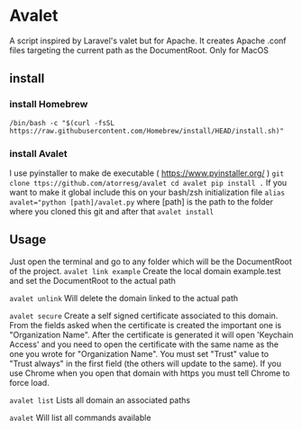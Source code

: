 # Avalet
A script inspired by Laravel's valet but for Apache. It creates Apache .conf files targeting the current path as the DocumentRoot. Only for MacOS

## install
### install Homebrew
`/bin/bash -c "$(curl -fsSL https://raw.githubusercontent.com/Homebrew/install/HEAD/install.sh)"`
### install Avalet
I use pyinstaller to make de executable ( https://www.pyinstaller.org/ )
`git clone ttps://github.com/atorresg/avalet
cd avalet
pip install .`
If you want to make it global include this on your bash/zsh initialization file 
`alias avalet="python [path]/avalet.py` where [path] is the path to the folder where you cloned this git
and after that
`avalet install`

## Usage
Just open the terminal and go to any folder which will be the DocumentRoot of the project.
`avalet link example`
Create the local domain example.test and set the DocumentRoot to the actual path

`avalet unlink`
Will delete the domain linked to the actual path

`avalet secure`
Create a self signed certificate associated to this domain. From the fields asked when the certificate is created the important one is "Organization Name". After the certificate is generated it will open 'Keychain Access' and you need to open the certificate with the same name as the one you wrote for "Organization Name". You must set "Trust" value to "Trust always" in the first field (the others will update to the same). If you use Chrome when you open that domain with https you must tell Chrome to force load.  

`avalet list`
Lists all domain an associated paths

`avalet`
Will list all commands available
